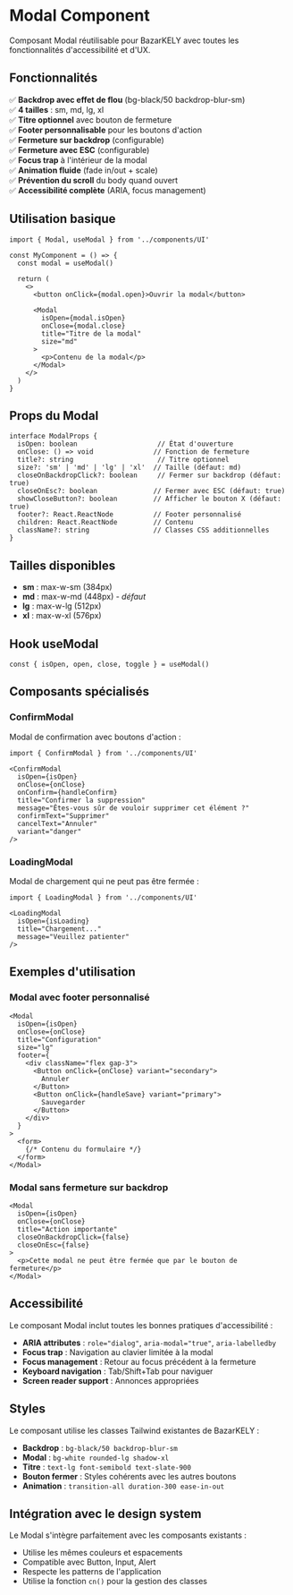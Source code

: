 # Modal Component

Composant Modal réutilisable pour BazarKELY avec toutes les fonctionnalités d'accessibilité et d'UX.

## Fonctionnalités

✅ **Backdrop avec effet de flou** (bg-black/50 backdrop-blur-sm)  
✅ **4 tailles** : sm, md, lg, xl  
✅ **Titre optionnel** avec bouton de fermeture  
✅ **Footer personnalisable** pour les boutons d'action  
✅ **Fermeture sur backdrop** (configurable)  
✅ **Fermeture avec ESC** (configurable)  
✅ **Focus trap** à l'intérieur de la modal  
✅ **Animation fluide** (fade in/out + scale)  
✅ **Prévention du scroll** du body quand ouvert  
✅ **Accessibilité complète** (ARIA, focus management)  

## Utilisation basique

```tsx
import { Modal, useModal } from '../components/UI'

const MyComponent = () => {
  const modal = useModal()

  return (
    <>
      <button onClick={modal.open}>Ouvrir la modal</button>
      
      <Modal
        isOpen={modal.isOpen}
        onClose={modal.close}
        title="Titre de la modal"
        size="md"
      >
        <p>Contenu de la modal</p>
      </Modal>
    </>
  )
}
```

## Props du Modal

```tsx
interface ModalProps {
  isOpen: boolean                    // État d'ouverture
  onClose: () => void               // Fonction de fermeture
  title?: string                     // Titre optionnel
  size?: 'sm' | 'md' | 'lg' | 'xl'  // Taille (défaut: md)
  closeOnBackdropClick?: boolean     // Fermer sur backdrop (défaut: true)
  closeOnEsc?: boolean              // Fermer avec ESC (défaut: true)
  showCloseButton?: boolean         // Afficher le bouton X (défaut: true)
  footer?: React.ReactNode          // Footer personnalisé
  children: React.ReactNode         // Contenu
  className?: string                // Classes CSS additionnelles
}
```

## Tailles disponibles

- **sm** : max-w-sm (384px)
- **md** : max-w-md (448px) - *défaut*
- **lg** : max-w-lg (512px)
- **xl** : max-w-xl (576px)

## Hook useModal

```tsx
const { isOpen, open, close, toggle } = useModal()
```

## Composants spécialisés

### ConfirmModal

Modal de confirmation avec boutons d'action :

```tsx
import { ConfirmModal } from '../components/UI'

<ConfirmModal
  isOpen={isOpen}
  onClose={onClose}
  onConfirm={handleConfirm}
  title="Confirmer la suppression"
  message="Êtes-vous sûr de vouloir supprimer cet élément ?"
  confirmText="Supprimer"
  cancelText="Annuler"
  variant="danger"
/>
```

### LoadingModal

Modal de chargement qui ne peut pas être fermée :

```tsx
import { LoadingModal } from '../components/UI'

<LoadingModal
  isOpen={isLoading}
  title="Chargement..."
  message="Veuillez patienter"
/>
```

## Exemples d'utilisation

### Modal avec footer personnalisé

```tsx
<Modal
  isOpen={isOpen}
  onClose={onClose}
  title="Configuration"
  size="lg"
  footer={
    <div className="flex gap-3">
      <Button onClick={onClose} variant="secondary">
        Annuler
      </Button>
      <Button onClick={handleSave} variant="primary">
        Sauvegarder
      </Button>
    </div>
  }
>
  <form>
    {/* Contenu du formulaire */}
  </form>
</Modal>
```

### Modal sans fermeture sur backdrop

```tsx
<Modal
  isOpen={isOpen}
  onClose={onClose}
  title="Action importante"
  closeOnBackdropClick={false}
  closeOnEsc={false}
>
  <p>Cette modal ne peut être fermée que par le bouton de fermeture</p>
</Modal>
```

## Accessibilité

Le composant Modal inclut toutes les bonnes pratiques d'accessibilité :

- **ARIA attributes** : `role="dialog"`, `aria-modal="true"`, `aria-labelledby`
- **Focus trap** : Navigation au clavier limitée à la modal
- **Focus management** : Retour au focus précédent à la fermeture
- **Keyboard navigation** : Tab/Shift+Tab pour naviguer
- **Screen reader support** : Annonces appropriées

## Styles

Le composant utilise les classes Tailwind existantes de BazarKELY :

- **Backdrop** : `bg-black/50 backdrop-blur-sm`
- **Modal** : `bg-white rounded-lg shadow-xl`
- **Titre** : `text-lg font-semibold text-slate-900`
- **Bouton fermer** : Styles cohérents avec les autres boutons
- **Animation** : `transition-all duration-300 ease-in-out`

## Intégration avec le design system

Le Modal s'intègre parfaitement avec les composants existants :

- Utilise les mêmes couleurs et espacements
- Compatible avec Button, Input, Alert
- Respecte les patterns de l'application
- Utilise la fonction `cn()` pour la gestion des classes
